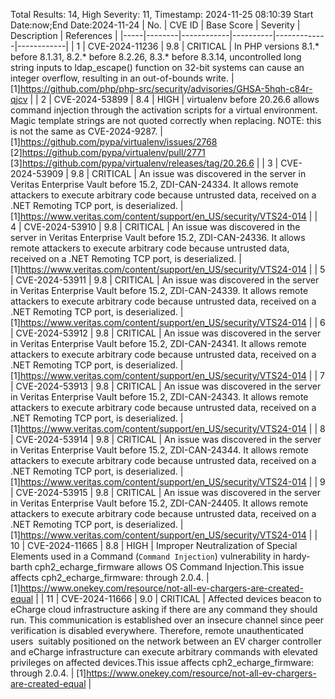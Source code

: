 Total Results: 14, High Severity: 11, Timestamp: 2024-11-25 08:10:39
Start Date:now;End Date:2024-11-24
| No. | CVE ID | Base Score | Severity | Description | References |
|-----|--------|------------|----------|-------------|------------|
| 1 | CVE-2024-11236 | 9.8  | CRITICAL | In PHP versions 8.1.* before 8.1.31, 8.2.* before 8.2.26, 8.3.* before 8.3.14, uncontrolled long string inputs to ldap_escape() function on 32-bit systems can cause an integer overflow, resulting in an out-of-bounds write. | [1]https://github.com/php/php-src/security/advisories/GHSA-5hqh-c84r-qjcv |
| 2 | CVE-2024-53899 | 8.4  | HIGH | virtualenv before 20.26.6 allows command injection through the activation scripts for a virtual environment. Magic template strings are not quoted correctly when replacing. NOTE: this is not the same as CVE-2024-9287. | [1]https://github.com/pypa/virtualenv/issues/2768<br>[2]https://github.com/pypa/virtualenv/pull/2771<br>[3]https://github.com/pypa/virtualenv/releases/tag/20.26.6 |
| 3 | CVE-2024-53909 | 9.8  | CRITICAL | An issue was discovered in the server in Veritas Enterprise Vault before 15.2, ZDI-CAN-24334. It allows remote attackers to execute arbitrary code because untrusted data, received on a .NET Remoting TCP port, is deserialized. | [1]https://www.veritas.com/content/support/en_US/security/VTS24-014 |
| 4 | CVE-2024-53910 | 9.8  | CRITICAL | An issue was discovered in the server in Veritas Enterprise Vault before 15.2, ZDI-CAN-24336. It allows remote attackers to execute arbitrary code because untrusted data, received on a .NET Remoting TCP port, is deserialized. | [1]https://www.veritas.com/content/support/en_US/security/VTS24-014 |
| 5 | CVE-2024-53911 | 9.8  | CRITICAL | An issue was discovered in the server in Veritas Enterprise Vault before 15.2, ZDI-CAN-24339. It allows remote attackers to execute arbitrary code because untrusted data, received on a .NET Remoting TCP port, is deserialized. | [1]https://www.veritas.com/content/support/en_US/security/VTS24-014 |
| 6 | CVE-2024-53912 | 9.8  | CRITICAL | An issue was discovered in the server in Veritas Enterprise Vault before 15.2, ZDI-CAN-24341. It allows remote attackers to execute arbitrary code because untrusted data, received on a .NET Remoting TCP port, is deserialized. | [1]https://www.veritas.com/content/support/en_US/security/VTS24-014 |
| 7 | CVE-2024-53913 | 9.8  | CRITICAL | An issue was discovered in the server in Veritas Enterprise Vault before 15.2, ZDI-CAN-24343. It allows remote attackers to execute arbitrary code because untrusted data, received on a .NET Remoting TCP port, is deserialized. | [1]https://www.veritas.com/content/support/en_US/security/VTS24-014 |
| 8 | CVE-2024-53914 | 9.8  | CRITICAL | An issue was discovered in the server in Veritas Enterprise Vault before 15.2, ZDI-CAN-24344. It allows remote attackers to execute arbitrary code because untrusted data, received on a .NET Remoting TCP port, is deserialized. | [1]https://www.veritas.com/content/support/en_US/security/VTS24-014 |
| 9 | CVE-2024-53915 | 9.8  | CRITICAL | An issue was discovered in the server in Veritas Enterprise Vault before 15.2, ZDI-CAN-24405. It allows remote attackers to execute arbitrary code because untrusted data, received on a .NET Remoting TCP port, is deserialized. | [1]https://www.veritas.com/content/support/en_US/security/VTS24-014 |
| 10 | CVE-2024-11665 | 8.8  | HIGH | Improper Neutralization of Special Elements used in a Command (`Command Injection`) vulnerability in hardy-barth cph2_echarge_firmware allows OS Command Injection.This issue affects cph2_echarge_firmware: through 2.0.4. | [1]https://www.onekey.com/resource/not-all-ev-chargers-are-created-equal |
| 11 | CVE-2024-11666 | 9.0  | CRITICAL | Affected devices beacon to eCharge cloud infrastructure asking if there are any command they should run. This communication is established over an insecure channel since peer verification is disabled everywhere. Therefore, remote unauthenticated users  suitably positioned on the network between an EV charger controller and eCharge infrastructure can execute arbitrary commands with elevated privileges on affected devices.This issue affects cph2_echarge_firmware: through 2.0.4. | [1]https://www.onekey.com/resource/not-all-ev-chargers-are-created-equal |
